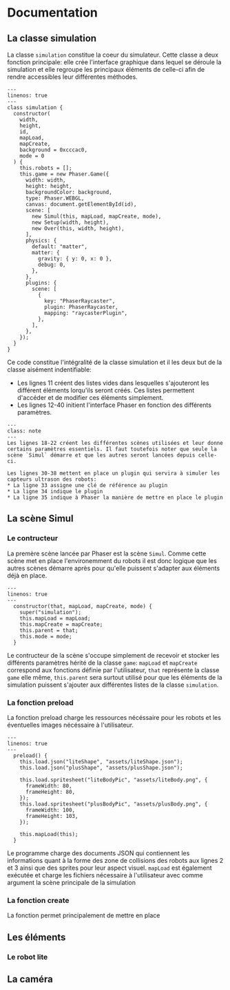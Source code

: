 # Documentation
## La classe simulation
La classe `simulation` constitue la coeur du simulateur. Cette classe a deux fonction principale: elle crée l'interface graphique dans lequel se déroule la simulation et elle regroupe les principaux éléments de celle-ci afin de rendre accessibles leur différentes méthodes.
``` {code-block} js
---
linenos: true
---
class simulation {
  constructor(
    width,
    height,
    id,
    mapLoad,
    mapCreate,
    background = 0xcccac0,
    mode = 0
  ) {
    this.robots = [];
    this.game = new Phaser.Game({
      width: width,
      height: height,
      backgroundColor: background,
      type: Phaser.WEBGL,
      canvas: document.getElementById(id),
      scene: [
        new Simul(this, mapLoad, mapCreate, mode),
        new Setup(width, height),
        new Over(this, width, height),
      ],
      physics: {
        default: "matter",
        matter: {
          gravity: { y: 0, x: 0 },
          debug: 0,
        },
      },
      plugins: {
        scene: [
          {
            key: "PhaserRaycaster",
            plugin: PhaserRaycaster,
            mapping: "raycasterPlugin",
          },
        ],
      },
    });
  }
}
```
Ce code constitue l'intégralité de la classe simulation et il les deux but de la classe aisément indentifiable:
* Les lignes 11 créent des listes vides dans lesquelles s'ajouteront les différent éléments lorqu'ils seront créés. Ces listes permettent d'accéder et de modifier ces éléments simplement.
* Les lignes 12-40 initient l'interface Phaser en fonction des différents paramètres.

``` {admonition} Commentaire
---
class: note
---
Les lignes 18-22 créent les différentes scènes utilisées et leur donne certains paramètres essentiels. Il faut toutefois noter que seule la scène `Simul` démarre et que les autres seront lancées depuis celle-ci.

Les lignes 30-38 mettent en place un plugin qui servira à simuler les capteurs ultrason des robots:
* La ligne 33 assigne une clé de référence au plugin
* La ligne 34 indique le plugin
* La ligne 35 indique à Phaser la manière de mettre en place le plugin
```

## La scène Simul
### Le contructeur

La premère scène lancée par Phaser est la scène `Simul`. Comme cette scène met en place l'environemment du robots il est donc logique que les autres scènes démarre après pour qu'elle puissent s'adapter aux éléments déjà en place.

``` {code-block} js
---
linenos: true
---
  constructor(that, mapLoad, mapCreate, mode) {
    super("simulation");
    this.mapLoad = mapLoad;
    this.mapCreate = mapCreate;
    this.parent = that;
    this.mode = mode;
  }
```

Le contructeur de la scène s'occupe simplement de recevoir et stocker les différents paramètres hérité de la classe `game`: `mapLoad` et `mapCreate` correspond aux fonctions définie par l'utilisateur, `that` représente la classe `game` elle même, `this.parent` sera surtout utilisé pour que les éléments de la simulation puissent s'ajouter aux différentes listes de la classe `simulation`.

### La fonction preload

La fonction preload charge les ressources nécéssaire pour les robots et les éventuelles images nécéssaire à l'utilisateur.

``` {code-block} js
---
linenos: true
---
  preload() {
    this.load.json("liteShape", "assets/liteShape.json");
    this.load.json("plusShape", "assets/plusShape.json");

    this.load.spritesheet("liteBodyPic", "assets/liteBody.png", {
      frameWidth: 80,
      frameHeight: 80,
    });
    this.load.spritesheet("plusBodyPic", "assets/plusBody.png", {
      frameWidth: 100,
      frameHeight: 103,
    });

    this.mapLoad(this);
  }
```

Le programme charge des documents JSON qui contiennent les informations quant à la forme des zone de collisions des robots aux lignes 2 et 3 ainsi que des sprites pour leur aspect visuel.
``mapLoad`` est également exécutée et charge les fichiers nécessaire à l'utilisateur avec comme argument la scène principale de la simulation

### La fonction create

La fonction permet principalement de mettre en place 

## Les éléments

### Le robot lite

## La caméra


[^src1]: R https://photonstorm.github.io/phaser3-docs/Phaser.Plugins.PluginManager.html (le 7 mars)